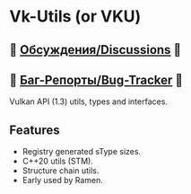 # Vk-Utils (or VKU)

## 💬 [Обсуждения/Discussions](https://github.com/helixd2s/about/discussions) 💬
## 🐞 [Баг-Репорты/Bug-Tracker](https://github.com/helixd2s/about/issues) 🐞

Vulkan API (1.3) utils, types and interfaces.

## Features

- Registry generated sType sizes. 
- C++20 utils (STM).
- Structure chain utils.
- Early used by Ramen. 
